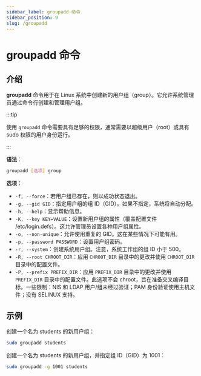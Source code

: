 ```yaml
---
sidebar_label: groupadd 命令
sidebar_position: 9
slug: /groupadd
---
```


# groupadd 命令



## 介绍

**groupadd** 命令用于在 Linux 系统中创建新的用户组（group）。它允许系统管理员通过命令行创建和管理用户组。

:::tip

使用 `groupadd` 命令需要具有足够的权限，通常需要以超级用户（root）或具有 sudo 权限的用户身份运行。

:::

**语法**：

```bash
groupadd [选项] group
```

**选项**：

- `-f, --force`：若用户组已存在，则以成功状态退出。
- `-g, --gid GID`：指定用户组的组 ID（GID）。如果不指定，系统将自动分配。
- `-h, --help`：显示帮助信息。
- `-K, --key KEY=VALUE`：设置新用户组的属性（覆盖配置文件 /etc/login.defs）。这允许管理员设置各种用户组属性。
- `-o, --non-unique`：允许使用重复的 GID。这在某些情况下可能有用。
- `-p, --password PASSWORD`：设置用户组密码。
- `-r, --system`：创建系统用户组。注意，系统工作组的组 ID 小于 500。
- `-R, --root CHROOT_DIR`：应用 `CHROOT_DIR` 目录中的更改并使用 `CHROOT_DIR` 目录中的配置文件。
- `-P, --prefix PREFIX_DIR`：应用 `PREFIX_DIR` 目录中的更改并使用 `PREFIX_DIR` 目录中的配置文件。此选项不会 chroot，旨在准备交叉编译目标。一些限制：NIS 和 LDAP 用户/组未经过验证；PAM 身份验证使用主机文件；没有 SELINUX 支持。



## 示例

创建一个名为 students 的新用户组：

```bash
sudo groupadd students
```

创建一个名为 students 的新用户组，并指定组 ID（GID）为 1001：

```bash
sudo groupadd -g 1001 students
```

